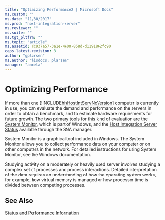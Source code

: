 ```yaml
---
title: "Optimizing Performance2 | Microsoft Docs"
ms.custom: ""
ms.date: "11/30/2017"
ms.prod: "host-integration-server"
ms.reviewer: ""
ms.suite: ""
ms.tgt_pltfrm: ""
ms.topic: "article"
ms.assetid: dc937a57-3a1e-4e00-858d-d1191862fc90
caps.latest.revision: 3
author: "gplarsen"
ms.author: "hisdocs; plarsen"
manager: "anneta"
---
```

# Optimizing Performance
If more than one [!INCLUDE[hisHostIntServNoVersion](../includes/hishostintservnoversion-md.md)] computer is currently in use, you can evaluate the demand and performance on the servers in order to obtain a benchmark, and to estimate hardware requirements for future growth. The two primary tools for this kind of evaluation are the [System Monitor](../core/system-monitor1.md), which is part of Windows, and the [Host Integration Server Status](../core/host-integration-server-status1.md) available through the SNA manager.  
  
 System Monitor is a graphical tool included in Windows. The System Monitor allows you to collect performance data on your computer or on other computers in the network. For detailed instructions for using System Monitor, see the Windows documentation.  
  
 Studying activity on a moderately or heavily used server involves studying a complex set of processes and process interactions. Detailed interpretation of the data requires an understanding of how the operating system works, for example, how virtual memory is managed or how processor time is divided between competing processes.  
  
## See Also  
 [Status and Performance Information](../core/status-and-performance-information1.md)